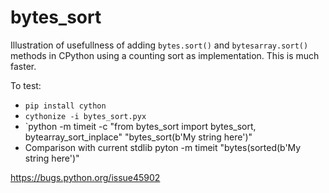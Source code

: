 # bytes_sort
Illustration of usefullness of adding `bytes.sort()` and `bytesarray.sort()` methods in CPython using a counting sort as implementation. 
This is much faster.

To test:
- `pip install cython`
- `cythonize -i bytes_sort.pyx`
- `python -m timeit -c "from bytes_sort import bytes_sort, bytearray_sort_inplace" "bytes_sort(b'My string here')"
- Comparison with current stdlib pyton -m timeit "bytes(sorted(b'My string here')"

https://bugs.python.org/issue45902
